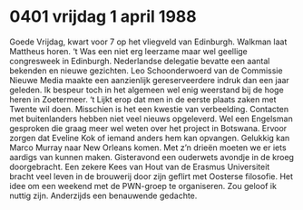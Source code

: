 # 0401 vrijdag 1 april 1988
Goede Vrijdag, kwart voor 7 op het vliegveld van Edinburgh. Walkman laat Mattheus horen. ‘t Was een niet erg leerzame maar wel geellige congresweek in Edinburgh. Nederlandse delegatie bevatte een aantal bekenden en nieuwe gezichten. Leo Schoonderwoerd van de Commissie Nieuwe Media maakte een aanzienlijk gereserveerdere indruk dan een jaar geleden. Ik bespeur toch in het algemeen wel enig weerstand bij de hoge heren in Zoetermeer. ‘t Lijkt erop dat men in de eerste plaats zaken met Twente wil doen. Misschien is het een kwestie van verbeelding. Contacten met buitenlanders hebben niet veel nieuws opgeleverd. Wel een Engelsman gesproken die graag meer wel weten over het project in Botswana. Ervoor zorgen dat Eveline Kok of iemand anders hem kan opvangen. Gelukkig kan Marco Murray naar New Orleans komen. Met z’n drieën moeten we er iets aardigs van kunnen maken.
Gisteravond een ouderwets avondje in de kroeg doorgebracht. Een zekere Kees van Hout van de Erasmus Universiteit bracht veel leven in de brouwerij door zijn geflirt met Oosterse filosofie. Het idee om een weekend met de PWN-groep te organiseren. Zou geloof ik nuttig zijn. Anderzijds een benauwende gedachte.